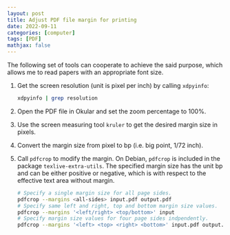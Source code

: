 ```yaml
---
layout: post
title: Adjust PDF file margin for printing
date: 2022-09-11
categories: [computer]
tags: [PDF]
mathjax: false
---
```


The following set of tools can cooperate to achieve the said purpose, which allows me to read papers with an appropriate font size.

1.  Get the screen resolution (unit is pixel per inch) by calling `xdpyinfo`:
    
    ```bash
    xdpyinfo | grep resolution
    ```

2.  Open the PDF file in Okular and set the zoom percentage to 100%.

3.  Use the screen measuring tool `kruler` to get the desired margin size in pixels.

4.  Convert the margin size from pixel to bp (i.e. big point, 1/72 inch).

5.  Call `pdfcrop` to modify the margin. On Debian, `pdfcrop` is included in the package `texlive-extra-utils`. The specified margin size has the unit bp and can be either positive or negative, which is with respect to the effective text area without margin.
    
    ```bash
    # Specify a single margin size for all page sides.
    pdfcrop --margins <all-sides> input.pdf output.pdf
    # Specify same left and right, top and bottom margin size values.
    pdfcrop --margins '<left/right> <top/bottom>' input
    # Specify margin size values for four page sides indpendently.
    pdfcrop --margins '<left> <top> <right> <bottom>' input.pdf output.pdf
    ```
